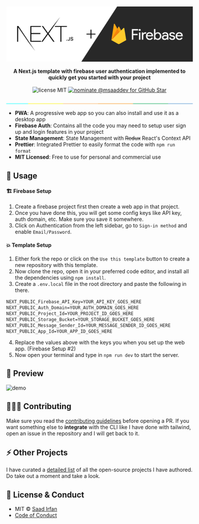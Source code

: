 ![cover](assets/cover.jpg)

<div align="center">
	<strong>A Next.js template with firebase user authentication implemented to quickly get you started with your project</strong>
</div>

<br>

<div align="center">
	<img src="https://img.shields.io/badge/License-MIT-%23000000" alt="license MIT">
	<a href="https://stars.github.com/nominate/">
		<img src="https://img.shields.io/badge/GitHub%20Star-Nominate%20%40msaaddev-%23000000" alt="nominate @msaaddev for GitHub Star" />
	</a>
</div>

![separator](assets/separate.jpg)

- **PWA**: A progressive web app so you can also install and use it as a desktop app
- **Firebase Auth**: Contains all the code you may need to setup user sign up and login features in your project
- **State Management**: State Management with ~~Redux~~ React's Context API
- **Prettier**: Integrated Prettier to easily format the code with `npm run format`
- **MIT Licensed**: Free to use for personal and commercial use

## 🚀 Usage

#### 🏗 Firebase Setup

1. Create a firebase project first then create a web app in that project.
2. Once you have done this, you will get some config keys like API key, auth domain, etc. Make sure you save it somewhere.
3. Click on Authentication from the left sidebar, go to `Sign-in method` and enable `Email/Password`.

#### 💥 Template Setup

1. Either fork the repo or click on the `Use this template` button to create a new repository with this template.
2. Now clone the repo, open it in your preferred code editor, and install all the dependencies using `npm install`.
3. Create a `.env.local` file in the root directory and paste the following in there.

```env
NEXT_PUBLIC_Firebase_API_Key=YOUR_API_KEY_GOES_HERE
NEXT_PUBLIC_Auth_Domain=YOUR_AUTH_DOMAIN_GOES_HERE
NEXT_PUBLIC_Project_Id=YOUR_PROJECT_ID_GOES_HERE
NEXT_PUBLIC_Storage_Bucket=YOUR_STORAGE_BUCKET_GOES_HERE
NEXT_PUBLIC_Message_Sender_Id=YOUR_MESSAGE_SENDER_ID_GOES_HERE
NEXT_PUBLIC_App_Id=YOUR_APP_ID_GOES_HERE
```

4. Replace the values above with the keys you when you set up the web app. (Firebase Setup #2)
5. Now open your terminal and type in `npm run dev` to start the server.

## 🎩 Preview

![demo](assets/demo.gif)
## 👨🏻‍💻 Contributing

Make sure you read the [contributing guidelines](https://github.com/msaaddev/create-next-pwa/blob/master/contributing.md) before opening a PR. If you want something else to **integrate** with the CLI like I have done with tailwind, open an issue in the repository and I will get back to it.

## ⚡️ Other Projects

I have curated a [detailed list](https://github.com/msaaddev/open-source) of all the open-source projects I have authored. Do take out a moment and take a look.

## 🔑 License & Conduct

- MIT © [Saad Irfan](https://github.com/msaaddev)
- [Code of Conduct](https://github.com/msaaddev/next-firebase-auth-template/blob/main/code-of-conduct.md)
